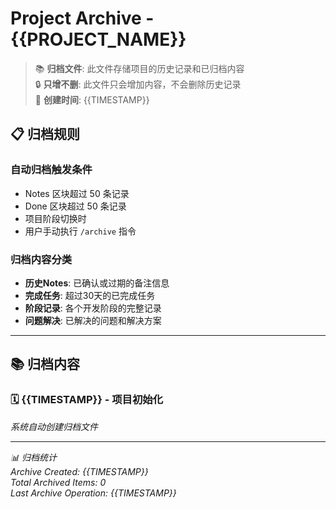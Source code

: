 # Project Archive - {{PROJECT_NAME}}

> 📚 **归档文件**: 此文件存储项目的历史记录和已归档内容  
> 🔒 **只增不删**: 此文件只会增加内容，不会删除历史记录  
> 📅 **创建时间**: {{TIMESTAMP}}

## 📋 归档规则

### 自动归档触发条件
- Notes 区块超过 50 条记录
- Done 区块超过 50 条记录  
- 项目阶段切换时
- 用户手动执行 `/archive` 指令

### 归档内容分类
- **历史Notes**: 已确认或过期的备注信息
- **完成任务**: 超过30天的已完成任务
- **阶段记录**: 各个开发阶段的完整记录
- **问题解决**: 已解决的问题和解决方案

---

## 📚 归档内容

### 🗓️ {{TIMESTAMP}} - 项目初始化
*系统自动创建归档文件*

<!-- 归档内容将自动添加到此处 -->

---
*📊 归档统计*  
*Archive Created: {{TIMESTAMP}}*  
*Total Archived Items: 0*  
*Last Archive Operation: {{TIMESTAMP}}*